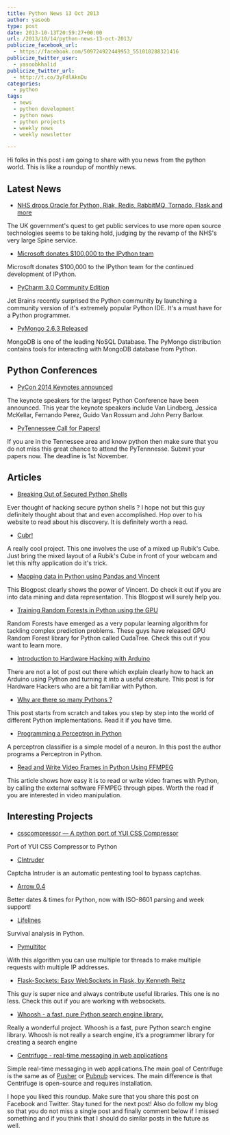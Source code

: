 ```yaml
---
title: Python News 13 Oct 2013
author: yasoob
type: post
date: 2013-10-13T20:59:27+00:00
url: /2013/10/14/python-news-13-oct-2013/
publicize_facebook_url:
  - https://facebook.com/509724922449953_551010288321416
publicize_twitter_user:
  - yasoobkhalid
publicize_twitter_url:
  - http://t.co/3yFdlAknDu
categories:
  - python
tags:
  - news
  - python development
  - python news
  - python projects
  - weekly news
  - weekly newsletter

---
```

Hi folks in this post i am going to share with you news from the python world. This is like a roundup of monthly news.

## Latest News
  
- [NHS drops Oracle for Python, Riak, Redis, RabbitMQ, Tornado, Flask and more][1]
  
The UK government's quest to get public services to use more open source technologies seems to be taking hold, judging by the revamp of the NHS's very large Spine service.

- [Microsoft donates $100,000 to the IPython team][2]
  
Microsoft donates $100,000 to the IPython team for the continued development of IPython.

- [PyCharm 3.0 Community Edition][3]
  
Jet Brains recently surprised the Python community by launching a community version of it's extremely popular Python IDE. It's a must have for a Python programmer.

- [PyMongo 2.6.3 Released][4]
  
MongoDB is one of the leading NoSQL Database. The PyMongo distribution contains tools for interacting with MongoDB database from Python.

## Python Conferences
  
- [PyCon 2014 Keynotes announced][5]
  
The keynote speakers for the largest Python Conference have been announced. This year the keynote speakers include Van Lindberg, Jessica McKellar, Fernando Perez, Guido Van Rossum and John Perry Barlow.

- [PyTennessee Call for Papers!][6] 
  
If you are in the Tennessee area and know python then make sure that you do not miss this great chance to attend the PyTennnesse. Submit your papers now. The deadline is 1st November.

## Articles
  
- [Breaking Out of Secured Python Shells][7]
  
Ever thought of hacking secure python shells ? I hope not but this guy definitely thought about that and even accomplished. Hop over to his website to read about his discovery. It is definitely worth a read.

- [Cubr!][8]
  
A really cool project. This one involves the use of a mixed up Rubik's Cube. Just bring the mixed layout of a Rubik's Cube in front of your webcam and let this nifty application do it's trick.

- [Mapping data in Python using Pandas and Vincent][9]
  
This Blogpost clearly shows the power of Vincent. Do check it out if you are into data mining and data representation. This Blogpost will surely help you.

- [Training Random Forests in Python using the GPU][10]
  
Random Forests have emerged as a very popular learning algorithm for tackling complex prediction problems. These guys have released GPU Random Forest library for Python called CudaTree. Check this out if you want to learn more.

- [Introduction to Hardware Hacking with Arduino][11]
  
There are not a lot of post out there which explain clearly how to hack an Arduino using Python and turning it into a useful creature. This post is for Hardware Hackers who are a bit familiar with Python.

- [Why are there so many Pythons ?][12]
  
This post starts from scratch and takes you step by step into the world of different Python implementations. Read it if you have time.

- [Programming a Perceptron in Python][13]
  
A perceptron classifier is a simple model of a neuron. In this post the author programs a Perceptron in Python.

- [Read and Write Video Frames in Python Using FFMPEG][14]
  
This article shows how easy it is to read or write video frames with Python, by calling the external software FFMPEG through pipes. Worth the read if you are interested in video manipulation.

## Interesting Projects
  
- [csscompressor &#8212; A python port of YUI CSS Compressor][15]
  
Port of YUI CSS Compressor to Python

- [CIntruder][16]
  
Captcha Intruder is an automatic pentesting tool to bypass captchas.

- [Arrow 0.4][17]
  
Better dates & times for Python, now with ISO-8601 parsing and week support!

- [Lifelines][18]
  
Survival analysis in Python.

- [Pymultitor][19]
  
With this algorithm you can use multiple tor threads to make multiple requests with multiple IP addresses.

- [Flask-Sockets: Easy WebSockets in Flask, by Kenneth Reitz][20]
  
This guy is super nice and always contribute useful libraries. This one is no less. Check this out if you are working with websockets.

- [Whoosh - a fast, pure Python search engine library.][21]
  
Really a wonderful project. Whoosh is a fast, pure Python search engine library. Whoosh is not really a search engine, it’s a programmer library for creating a search engine

- [Centrifuge - real-time messaging in web applications][22]
  
Simple real-time messaging in web applications.The main goal of Centrifuge is the same as of [Pusher][23] or [Pubnub][24] services. The main difference is that Centrifuge is open-source and requires installation.

I hope you liked this roundup. Make sure that you share this post on Facebook and Twitter. Stay tuned for the next post! Also do follow my blog so that you do not miss a single post and finally comment below if I missed something and if you think that I should do similar posts in the future as well.

 [1]: http://www.theregister.co.uk/2013/10/10/nhs_drops_oracle_for_riak/
 [2]: http://ipython.org/microsoft-donation-2013.html
 [3]: http://www.jetbrains.com/pycharm/whatsnew/index.html
 [4]: https://pypi.python.org/pypi/pymongo/2.6.3
 [5]: http://pycon.blogspot.ca/2013/10/announcing-keynotes-van-lindberg.html
 [6]: http://www.pytennessee.org/speaking/cfp/
 [7]: http://tomforb.es/breaking-out-of-secured-python-environments
 [8]: http://cbarker.net/blog/projects/applications/cubr
 [9]: http://wrobstory.github.io/2013/10/mapping-data-python.html
 [10]: http://blog.explainmydata.com/2013/10/training-random-forests-in-python-using.html
 [11]: http://juliahgrace.com/intro-hardware-hacking-arduino.html
 [12]: http://www.toptal.com/python/why-are-there-so-many-pythons
 [13]: http://blog.dbrgn.ch/2013/3/26/perceptrons-in-python/
 [14]: http://zulko.github.io/blog/2013/09/27/read-and-write-video-frames-in-python-using-ffmpeg/
 [15]: https://pypi.python.org/pypi/csscompressor
 [16]: http://cintruder.sourceforge.net/
 [17]: https://github.com/crsmithdev/arrow
 [18]: https://github.com/CamDavidsonPilon/lifelines
 [19]: https://github.com/realgam3/pymultitor
 [20]: https://github.com/kennethreitz/flask-sockets
 [21]: http://pythonhosted.org/Whoosh/intro.html
 [22]: https://github.com/FZambia/centrifuge
 [23]: http://pusher.com/
 [24]: http://www.pubnub.com/